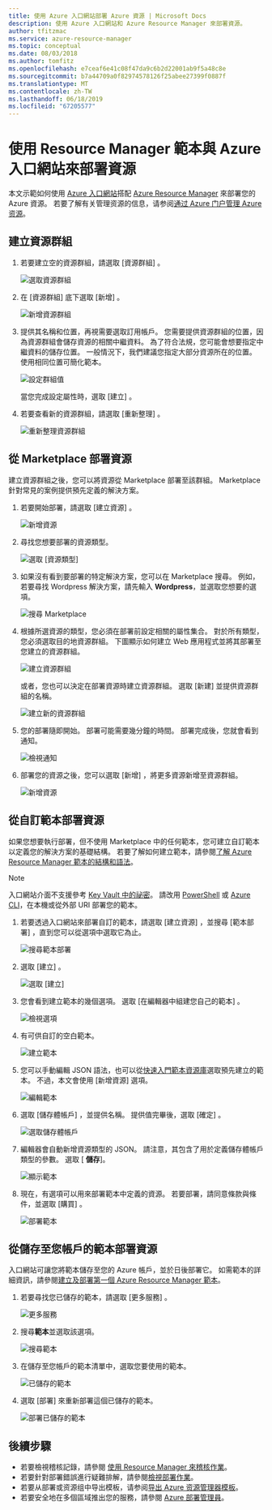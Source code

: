 ```yaml
---
title: 使用 Azure 入口網站部署 Azure 資源 | Microsoft Docs
description: 使用 Azure 入口網站和 Azure Resource Manager 來部署資源。
author: tfitzmac
ms.service: azure-resource-manager
ms.topic: conceptual
ms.date: 08/03/2018
ms.author: tomfitz
ms.openlocfilehash: e7ceaf6e41c08f47da9c6b2d22001ab9f5a48c8e
ms.sourcegitcommit: b7a44709a0f82974578126f25abee27399f0887f
ms.translationtype: MT
ms.contentlocale: zh-TW
ms.lasthandoff: 06/18/2019
ms.locfileid: "67205577"
---
```

# <a name="deploy-resources-with-resource-manager-templates-and-azure-portal"></a>使用 Resource Manager 範本與 Azure 入口網站來部署資源

本文示範如何使用 [Azure 入口網站](https://portal.azure.com)搭配 [Azure Resource Manager](resource-group-overview.md) 來部署您的 Azure 資源。 若要了解有关管理资源的信息，请参阅[通过 Azure 门户管理 Azure 资源](manage-resources-portal.md)。

## <a name="create-resource-group"></a>建立資源群組

1. 若要建立空的資源群組，請選取 [資源群組]  。

   ![選取資源群組](./media/resource-group-template-deploy-portal/select-resource-groups.png)

1. 在 [資源群組] 底下選取 [新增]  。

   ![新增資源群組](./media/resource-group-template-deploy-portal/add-resource-group.png)

1. 提供其名稱和位置，再視需要選取訂用帳戶。 您需要提供資源群組的位置，因為資源群組會儲存資源的相關中繼資料。 為了符合法規，您可能會想要指定中繼資料的儲存位置。 一般情況下，我們建議您指定大部分資源所在的位置。 使用相同位置可簡化範本。

   ![設定群組值](./media/resource-group-template-deploy-portal/set-group-properties.png)

   當您完成設定屬性時，選取 [建立]  。

1. 若要查看新的資源群組，請選取 [重新整理]  。

   ![重新整理資源群組](./media/resource-group-template-deploy-portal/refresh-resource-groups.png)

## <a name="deploy-resources-from-marketplace"></a>從 Marketplace 部署資源

建立資源群組之後，您可以將資源從 Marketplace 部署至該群組。 Marketplace 針對常見的案例提供預先定義的解決方案。

1. 若要開始部署，請選取 [建立資源]  。

   ![新增資源](./media/resource-group-template-deploy-portal/new-resources.png)

1. 尋找您想要部署的資源類型。

   ![選取 [資源類型]](./media/resource-group-template-deploy-portal/select-resource-type.png)

1. 如果沒有看到要部署的特定解決方案，您可以在 Marketplace 搜尋。 例如，若要尋找 Wordpress 解決方案，請先輸入 **Wordpress**，並選取您想要的選項。

   ![搜尋 Marketplace](./media/resource-group-template-deploy-portal/search-resource.png)

1. 根據所選資源的類型，您必須在部署前設定相關的屬性集合。 對於所有類型，您必須選取目的地資源群組。 下圖顯示如何建立 Web 應用程式並將其部署至您建立的資源群組。

   ![建立資源群組](./media/resource-group-template-deploy-portal/select-existing-group.png)

   或者，您也可以決定在部署資源時建立資源群組。 選取 [新建]  並提供資源群組的名稱。

   ![建立新的資源群組](./media/resource-group-template-deploy-portal/select-new-group.png)

1. 您的部署隨即開始。 部署可能需要幾分鐘的時間。 部署完成後，您就會看到通知。

   ![檢視通知](./media/resource-group-template-deploy-portal/view-notification.png)

1. 部署您的資源之後，您可以選取 [新增]  ，將更多資源新增至資源群組。

   ![新增資源](./media/resource-group-template-deploy-portal/add-resource.png)

## <a name="deploy-resources-from-custom-template"></a>從自訂範本部署資源

如果您想要執行部署，但不使用 Marketplace 中的任何範本，您可建立自訂範本以定義您的解決方案的基礎結構。 若要了解如何建立範本，請參閱[了解 Azure Resource Manager 範本的結構和語法](resource-group-authoring-templates.md)。

> [!NOTE]
> 入口網站介面不支援參考 [Key Vault 中的祕密](resource-manager-keyvault-parameter.md)。 請改用 [PowerShell](resource-group-template-deploy.md) 或 [Azure CLI](resource-group-template-deploy-cli.md)，在本機或從外部 URI 部署您的範本。

1. 若要透過入口網站來部署自訂的範本，請選取 [建立資源]  ，並搜尋 [範本部署]  ，直到您可以從選項中選取它為止。

   ![搜尋範本部署](./media/resource-group-template-deploy-portal/search-template.png)

1. 選取 [建立]  。

   ![選取 [建立]](./media/resource-group-template-deploy-portal/show-template-option.png)

1. 您會看到建立範本的幾個選項。 選取 [在編輯器中組建您自己的範本]  。

   ![檢視選項](./media/resource-group-template-deploy-portal/see-options.png)

1. 有可供自訂的空白範本。

   ![建立範本](./media/resource-group-template-deploy-portal/blank-template.png)

1. 您可以手動編輯 JSON 語法，也可以從[快速入門範本資源庫](https://azure.microsoft.com/resources/templates/)選取預先建立的範本。 不過，本文會使用 [新增資源]  選項。

   ![編輯範本](./media/resource-group-template-deploy-portal/select-add-resource.png)

1. 選取 [儲存體帳戶]  ，並提供名稱。 提供值完畢後，選取 [確定]  。

   ![選取儲存體帳戶](./media/resource-group-template-deploy-portal/add-storage-account.png)

1. 編輯器會自動新增資源類型的 JSON。 請注意，其包含了用於定義儲存體帳戶類型的參數。 選取 [ **儲存**]。

   ![顯示範本](./media/resource-group-template-deploy-portal/show-json.png)

1. 現在，有選項可以用來部署範本中定義的資源。 若要部署，請同意條款與條件，並選取 [購買]  。

   ![部署範本](./media/resource-group-template-deploy-portal/provide-custom-template-values.png)

## <a name="deploy-resources-from-a-template-saved-to-your-account"></a>從儲存至您帳戶的範本部署資源

入口網站可讓您將範本儲存至您的 Azure 帳戶，並於日後部署它。 如需範本的詳細資訊，請參閱[建立及部署第一個 Azure Resource Manager 範本](resource-manager-create-first-template.md)。

1. 若要尋找您已儲存的範本，請選取 [更多服務]  。

   ![更多服務](./media/resource-group-template-deploy-portal/more-services.png)

1. 搜尋**範本**並選取該選項。

   ![搜尋範本](./media/resource-group-template-deploy-portal/find-templates.png)

1. 在儲存至您帳戶的範本清單中，選取您要使用的範本。

   ![已儲存的範本](./media/resource-group-template-deploy-portal/saved-templates.png)

1. 選取 [部署]  來重新部署這個已儲存的範本。

   ![部署已儲存的範本](./media/resource-group-template-deploy-portal/deploy-saved-template.png)

## <a name="next-steps"></a>後續步驟

- 若要檢視稽核記錄，請參閱 [使用 Resource Manager 來稽核作業](./resource-group-audit.md)。
- 若要針對部署錯誤進行疑難排解，請參閱[檢視部署作業](./resource-manager-deployment-operations.md)。
- 若要从部署或资源组中导出模板，请参阅[导出 Azure 资源管理器模板](./manage-resource-groups-portal.md#export-resource-groups-to-templates)。
- 若要安全地在多個區域推出您的服務，請參閱 [Azure 部署管理員](./deployment-manager-overview.md)。
